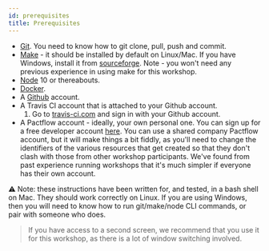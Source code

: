 ```yaml
---
id: prerequisites
title: Prerequisites
---
```


* [Git](https://git-scm.com/book/en/v2/Getting-Started-Installing-Git). You need to know how to git clone, pull, push and commit.
* [Make](https://www.gnu.org/software/make/manual/make.html) - it should be installed by default on Linux/Mac. If you have Windows, install it from [sourceforge](http://gnuwin32.sourceforge.net/packages/make.htm). Note - you won't need any previous experience in using make for this workshop.
* [Node](https://nodejs.org/) 10 or thereabouts.
* [Docker](https://www.docker.com/products/docker-desktop).
* A [Github](http://github.com/) account.
* A Travis CI account that is attached to your Github account.
    1. Go to [travis-ci.com][travis-ci] and sign in with your Github account.
* A Pactflow account - ideally, your own personal one. You can sign up for a free developer account [here](https://pactflow.io/pricing/). You can use a shared company Pactflow account, but it will make things a bit fiddly, as you'll need to change the identifiers of the various resources that get created so that they don't clash with those from other workshop participants. We've found from past experience running workshops that it's much simpler if everyone has their own account.

⚠️ Note: these instructions have been written for, and tested, in a bash shell on Mac. They should work correctly on Linux. If you are using Windows, then you will need to know how to run git/make/node CLI commands, or pair with someone who does.

> If you have access to a second screen, we recommend that you use it for this workshop, as there is a lot of window switching involved.

[travis-ci]: https://travis-ci.com

<!-- This file has been synced from the pactflow/docs.pactflow.io repository. Please do not edit it directly. The URL of the source file can be found in the custom_edit_url value above -->

